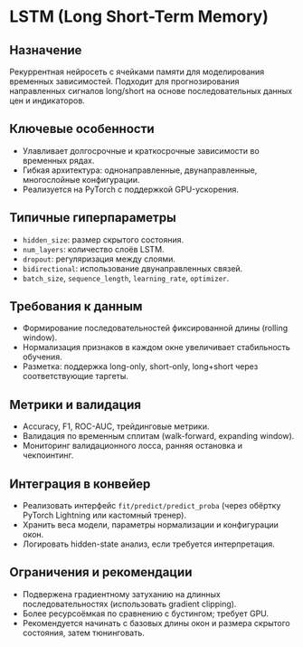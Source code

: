 # LSTM (Long Short-Term Memory)

## Назначение
Рекуррентная нейросеть с ячейками памяти для моделирования временных зависимостей. Подходит для прогнозирования направленных сигналов long/short на основе последовательных данных цен и индикаторов.

## Ключевые особенности
- Улавливает долгосрочные и краткосрочные зависимости во временных рядах.
- Гибкая архитектура: однонаправленные, двунаправленные, многослойные конфигурации.
- Реализуется на PyTorch с поддержкой GPU-ускорения.

## Типичные гиперпараметры
- `hidden_size`: размер скрытого состояния.
- `num_layers`: количество слоёв LSTM.
- `dropout`: регуляризация между слоями.
- `bidirectional`: использование двунаправленных связей.
- `batch_size`, `sequence_length`, `learning_rate`, `optimizer`.

## Требования к данным
- Формирование последовательностей фиксированной длины (rolling window).
- Нормализация признаков в каждом окне увеличивает стабильность обучения.
- Разметка: поддержка long-only, short-only, long+short через соответствующие таргеты.

## Метрики и валидация
- Accuracy, F1, ROC-AUC, трейдинговые метрики.
- Валидация по временным сплитам (walk-forward, expanding window).
- Мониторинг валидационного лосса, ранняя остановка и чекпоинтинг.

## Интеграция в конвейер
- Реализовать интерфейс `fit/predict/predict_proba` (через обёртку PyTorch Lightning или кастомный тренер).
- Хранить веса модели, параметры нормализации и конфигурации окон.
- Логировать hidden-state анализ, если требуется интерпретация.

## Ограничения и рекомендации
- Подвержена градиентному затуханию на длинных последовательностях (использовать gradient clipping).
- Более ресурсоёмкая по сравнению с бустингом; требует GPU.
- Рекомендуется начинать с базовых длины окон и размера скрытого состояния, затем тюнинговать.
